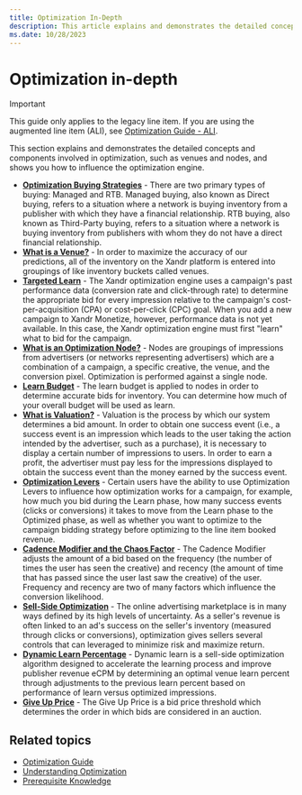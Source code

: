 ```yaml
---
title: Optimization In-Depth
description: This article explains and demonstrates the detailed concepts and components involved in optimization.
ms.date: 10/28/2023
---
```


# Optimization in-depth

> [!IMPORTANT]
> This guide only applies to the legacy line item. If you are using the augmented line item (ALI), see [Optimization Guide - ALI](optimization-guide-ali.md).

This section explains and demonstrates the detailed concepts and components involved in optimization, such as venues and nodes, and shows you how to influence the optimization engine.

- **[Optimization Buying Strategies](optimization-buying-strategies.md)** - There are two primary types of buying: Managed and RTB. Managed buying, also known as Direct buying, refers to a situation where a network is buying inventory from a publisher with which they have a financial relationship. RTB buying, also known as Third-Party buying, refers to a situation where a network is buying inventory from publishers with whom they do not have a direct financial relationship.
- **[What is a Venue?](what-is-a-venue.md)** -  In order to maximize the accuracy of our predictions, all of the inventory on the Xandr platform is entered
  into groupings of like inventory buckets called venues.
- **[Targeted Learn](targeted-learn.md)** - The Xandr optimization engine uses a campaign's past performance data (conversion rate and click-through rate) to determine the appropriate bid for every impression relative to the campaign's cost-per-acquisition (CPA) or cost-per-click (CPC) goal. When you add a new campaign to Xandr Monetize, however, performance data is not yet available. In this case, the Xandr optimization engine must first "learn" what to bid for the campaign.
- **[What is an Optimization Node?](what-is-an-optimization-node.md)** - Nodes are groupings of impressions from advertisers (or networks representing advertisers) which are a
  combination of a campaign, a specific creative, the venue, and the conversion pixel. Optimization is performed against a single node.
- **[Learn Budget](learn-budget.md)** - The learn budget is applied to nodes in order to determine accurate bids for inventory. You can determine how much of your overall budget will be used as learn.
- **[What is Valuation?](what-is-valuation.md)** - Valuation is the process by which our system determines a bid amount. In order to obtain one success event (i.e., a success event is an impression which leads to the user taking the action intended by the advertiser, such as a purchase), it is necessary to display a certain number of impressions to users. In order to earn a profit, the advertiser must pay less for the impressions displayed to obtain the success event than the money earned by the success event.
- **[Optimization Levers](optimization-levers.md)** - Certain users have the ability to use Optimization Levers to influence how optimization works for a campaign, for example, how much you bid during the Learn phase, how many success events (clicks or conversions) it takes to move from the Learn phase to the Optimized phase, as well as whether you want to optimize to the campaign bidding strategy before optimizing to the line item booked revenue.
- **[Cadence Modifier and the Chaos Factor](cadence-modifier-and-the-chaos-factor.md)** - The Cadence Modifier adjusts the amount of a bid based on the frequency (the
  number of times the user has seen the creative) and recency (the amount of time that has passed since the user last saw the creative) of the user. Frequency and recency are two of many factors which influence the conversion likelihood.
- **[Sell-Side Optimization](sell-side-optimization.md)** - The online advertising marketplace is in many ways defined by its high levels of uncertainty. As a seller's revenue
  is often linked to an ad's success on the seller's inventory (measured through clicks or conversions), optimization gives sellers several controls that can leveraged to minimize risk and maximize return.
- **[Dynamic Learn Percentage](dynamic-learn-percentage.md)** - Dynamic learn is a sell-side optimization algorithm designed to accelerate the learning process and improve publisher revenue eCPM by determining an optimal venue learn percent through adjustments to the previous learn percent based on performance of learn versus optimized impressions.
- **[Give Up Price](give-up-price.md)** - The Give Up Price is a bid price threshold which determines the order in which bids are considered in an auction.

## Related topics

- [Optimization Guide](optimization-guide.md)
- [Understanding Optimization](understanding-optimization.md)
- [Prerequisite Knowledge](prerequisite-knowledge.md)